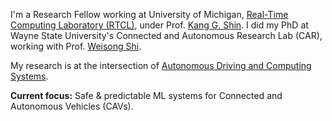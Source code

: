 I'm a Research Fellow working at University of Michigan, [Real-Time Computing Laboratory (RTCL)](https://rtcl.eecs.umich.edu/rtclweb/), under Prof. [Kang G. Shin](https://web.eecs.umich.edu/~kgshin/). I did my PhD at Wayne State University's Connected and Autonomous Research Lab (CAR), working with Prof. [Weisong Shi](https://www.weisongshi.org/).

My research is at the intersection of [Autonomous Driving and Computing Systems](https://arxiv.org/abs/2009.14349).

**Current focus:** Safe & predictable ML systems for Connected and Autonomous Vehicles (CAVs).


